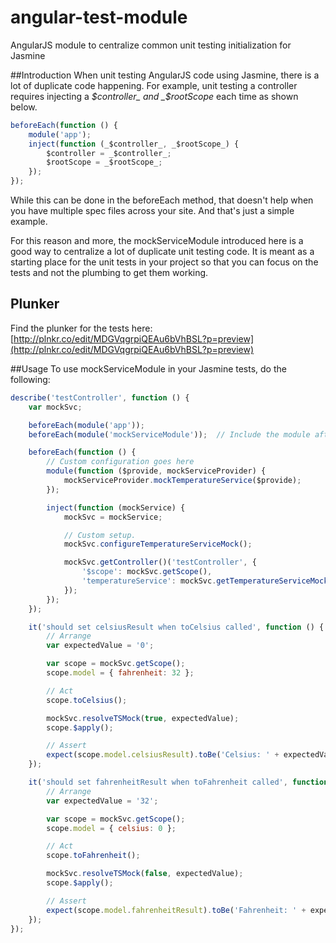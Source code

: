 angular-test-module
===================

AngularJS module to centralize common unit testing initialization for Jasmine

##Introduction
When unit testing AngularJS code using Jasmine, there is a lot of duplicate code happening.  For example, unit testing a controller requires
injecting a _$controller_ and _$rootScope_ each time as shown below.

```javascript
beforeEach(function () {
    module('app');
    inject(function (_$controller_, _$rootScope_) {
        $controller = _$controller_;
        $rootScope = _$rootScope_;
    });
});
```

While this can be done in the beforeEach method, that doesn't help when you have multiple
spec files across your site.  And that's just a simple example.

For this reason and more, the mockServiceModule introduced here is a good way to centralize a lot of duplicate unit testing code.
It is meant as a starting place for the unit tests in your project so that you can focus on the tests and not the plumbing to get them working.

## Plunker
Find the plunker for the tests here:  [http://plnkr.co/edit/MDGVqgrpiQEAu6bVhBSL?p=preview](http://plnkr.co/edit/MDGVqgrpiQEAu6bVhBSL?p=preview)

##Usage
To use mockServiceModule in your Jasmine tests, do the following:

```javascript
describe('testController', function () {
    var mockSvc;

    beforeEach(module('app'));
    beforeEach(module('mockServiceModule'));  // Include the module after the 'app'.

    beforeEach(function () {
		// Custom configuration goes here
        module(function ($provide, mockServiceProvider) {
            mockServiceProvider.mockTemperatureService($provide);
        });

        inject(function (mockService) {
            mockSvc = mockService;

			// Custom setup.
            mockSvc.configureTemperatureServiceMock();

            mockSvc.getController()('testController', {
                '$scope': mockSvc.getScope(),
                'temperatureService': mockSvc.getTemperatureServiceMock()
            });
        });
    });

    it('should set celsiusResult when toCelsius called', function () {
        // Arrange
        var expectedValue = '0';

        var scope = mockSvc.getScope();
        scope.model = { fahrenheit: 32 };

        // Act
        scope.toCelsius();

        mockSvc.resolveTSMock(true, expectedValue);
        scope.$apply();

        // Assert
        expect(scope.model.celsiusResult).toBe('Celsius: ' + expectedValue);
    });

    it('should set fahrenheitResult when toFahrenheit called', function () {
        // Arrange
        var expectedValue = '32';

        var scope = mockSvc.getScope();
        scope.model = { celsius: 0 };

        // Act
        scope.toFahrenheit();

        mockSvc.resolveTSMock(false, expectedValue);
        scope.$apply();

        // Assert
        expect(scope.model.fahrenheitResult).toBe('Fahrenheit: ' + expectedValue);
    });
});
```
